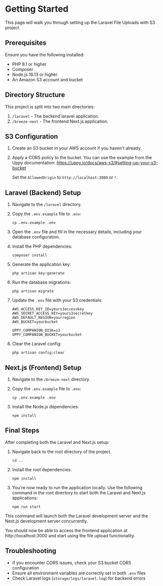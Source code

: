 # Getting Started

This page will walk you through setting up the Laravel File Uploads with S3 project.

## Prerequisites

Ensure you have the following installed:
- PHP 8.1 or higher
- Composer
- Node.js 16.13 or higher
- An Amazon S3 account and bucket

## Directory Structure

This project is split into two main directories:

1. `/laravel` - The backend laravel application.
2. `/breeze-next` - The frontend Next.js application.

## S3 Configuration

1. Create an S3 bucket in your AWS account if you haven't already.

2. Apply a CORS policy to the bucket. You can use the example from the Uppy documentation:
   https://uppy.io/docs/aws-s3/#setting-up-your-s3-bucket

   Set the `AllowedOrigin` to `http://localhost:3000` or `*`.

## Laravel (Backend) Setup

1. Navigate to the `/laravel` directory.

2. Copy the `.env.example` file to `.env`:
   ```
   cp .env.example .env
   ```

3. Open the `.env` file and fill in the necessary details, including your database configuration.

4. Install the PHP dependencies:
   ```
   composer install
   ```

5. Generate the application key:
   ```
   php artisan key:generate
   ```

6. Run the database migrations:
   ```
   php artisan migrate
   ```

7. Update the `.env` file with your S3 credentials:
   ```
   AWS_ACCESS_KEY_ID=yours3accesskey
   AWS_SECRET_ACCESS_KEY=yours3secretkey
   AWS_DEFAULT_REGION=yourregion
   AWS_BUCKET=yourbucket

   UPPY_COMPANION_DISK=s3
   UPPY_COMPANION_BUCKET=yourbucket
   ```

8. Clear the Laravel config:
   ```
   php artisan config:clear
   ```

## Next.js (Frontend) Setup

1. Navigate to the `/breeze-next` directory.

2. Copy the `.env.example` file to `.env`:
   ```
   cp .env.example .env
   ```

3. Install the Node.js dependencies:
   ```
   npm install
   ```

## Final Steps

After completing both the Laravel and Next.js setup:

1. Navigate back to the root directory of the project.
   ```
   cd ..
   ```

2. Install the root dependencies:
   ```
   npm install
   ```

3. You're now ready to run the application locally. Use the following command in the root directory to start both the Laravel and Next.js applications:
   ```
   npm run start
   ```

This command will launch both the Laravel development server and the Next.js development server concurrently.

You should now be able to access the frontend application at http://localhost:3000 and start using the file upload functionality.


## Troubleshooting

- If you encounter CORS issues, check your S3 bucket CORS configuration
- Ensure all environment variables are correctly set in both `.env` files
- Check Laravel logs (`storage/logs/laravel.log`) for backend errors
